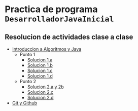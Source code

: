 # Practica de programa `DesarrolladorJavaInicial`

## Resolucion de actividades clase a clase
- [Introduccion a Algoritmos y Java](./src/solutions/Introduction.java)
  - Punto 1
    - [Solucion 1.a](https://github.com/ERSilvaPorras/practica-desarrolladorJavaInicial-AP4.0/blob/384c383c56e0b3ac39e854d0c52d6d944ea8b46c/src/solutions/Introduction.java#L8-L22)
    - [Solucion 1.b](https://github.com/ERSilvaPorras/practica-desarrolladorJavaInicial-AP4.0/blob/384c383c56e0b3ac39e854d0c52d6d944ea8b46c/src/solutions/Introduction.java#L24-L41)
    - [Solucion 1.c](https://github.com/ERSilvaPorras/practica-desarrolladorJavaInicial-AP4.0/blob/384c383c56e0b3ac39e854d0c52d6d944ea8b46c/src/solutions/Introduction.java#L43-L71)
    - [Solucion 1.d](https://github.com/ERSilvaPorras/practica-desarrolladorJavaInicial-AP4.0/blob/384c383c56e0b3ac39e854d0c52d6d944ea8b46c/src/solutions/Introduction.java#L73-L86)
  - Punto 2
    - [Solucion 2.a y 2b](./resources/img/condiciones-accciones.png)
    - [Solucion 2.c](./resources/img/arbol-de-decision.png)
    - [Solucion 2.d](https://github.com/ERSilvaPorras/practica-desarrolladorJavaInicial-AP4.0/blob/384c383c56e0b3ac39e854d0c52d6d944ea8b46c/src/solutions/Introduction.java#L88-L117)
- [Git y Github]()
